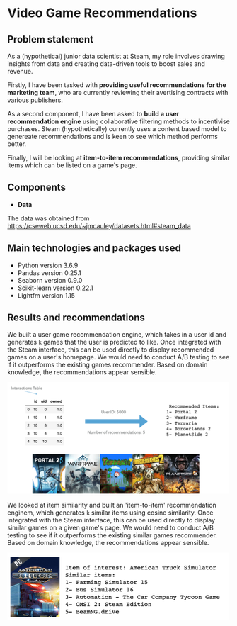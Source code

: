 # Video Game Recommendations

## Problem statement

As a (hypothetical) junior data scientist at Steam, my role involves drawing insights from data and creating data-driven tools to boost sales and revenue. 

Firstly, I have been tasked with **providing useful recommendations for the marketing team**, who are currently reviewing their avertising contracts with various publishers.

As a second component, I have been asked to **build a user recommendation engine** using collaborative filtering methods to incentivise purchases. Steam (hypothetically) currently uses a content based model to genereate recommendations and is keen to see which method performs better.

Finally, I will be looking at **item-to-item recommendations**, providing similar items which can be listed on a game's page.

## Components


* **Data**

The data was obtained from https://cseweb.ucsd.edu/~jmcauley/datasets.html#steam_data


## Main technologies and packages used

* Python version 3.6.9 
* Pandas version 0.25.1 
* Seaborn version 0.9.0
* Scikit-learn version 0.22.1 
* Lightfm version 1.15 


## Results and recommendations

We built a user game recommendation engine, which takes in a user id and generates `k` games that the user is predicted to like. 
Once integrated with the Steam interface, this can be used directly to display recommended games on a user's homepage. We would need to conduct A/B testing to see if it outperforms the existing games recommender. Based on domain knowledge, the recommendations appear sensible.

<img src="/Images/useritem.png" alt="User item predictions" width = "500" >

We looked at item similarity and built an 'item-to-item' recommendation enginem, which generates `k` similar items using cosine similarity. Once integrated with the Steam interface, this can be used directly to display similar games on a given game's page. We would need to conduct A/B testing to see if it outperforms the existing similar games recommender. Based on domain knowledge, the recommendations appear sensible.

<img src="/Images/similaritems.png" alt="Items similar to American Truck Simulator" width = "500" >
